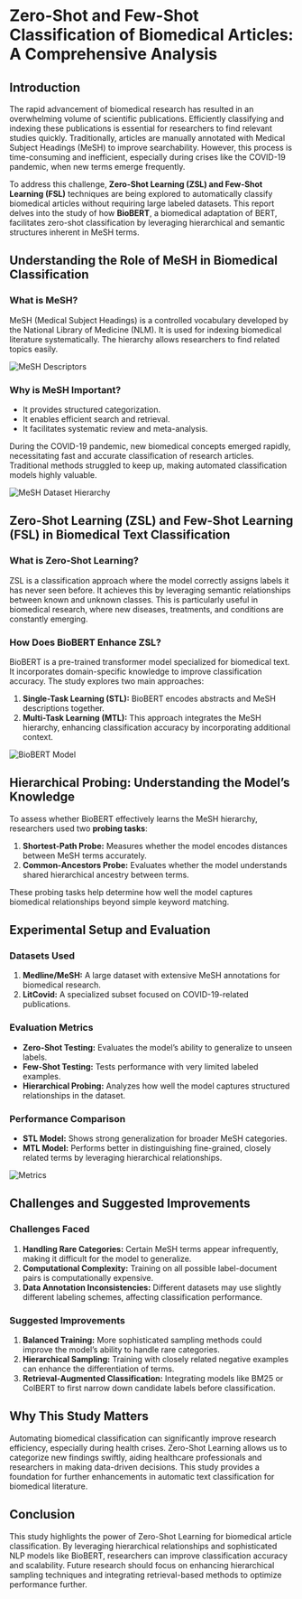 # Zero-Shot and Few-Shot Classification of Biomedical Articles: A Comprehensive Analysis

## Introduction
The rapid advancement of biomedical research has resulted in an overwhelming volume of scientific publications. Efficiently classifying and indexing these publications is essential for researchers to find relevant studies quickly. Traditionally, articles are manually annotated with Medical Subject Headings (MeSH) to improve searchability. However, this process is time-consuming and inefficient, especially during crises like the COVID-19 pandemic, when new terms emerge frequently.

To address this challenge, **Zero-Shot Learning (ZSL) and Few-Shot Learning (FSL)** techniques are being explored to automatically classify biomedical articles without requiring large labeled datasets. This report delves into the study of how **BioBERT**, a biomedical adaptation of BERT, facilitates zero-shot classification by leveraging hierarchical and semantic structures inherent in MeSH terms.

## Understanding the Role of MeSH in Biomedical Classification
### What is MeSH?
MeSH (Medical Subject Headings) is a controlled vocabulary developed by the National Library of Medicine (NLM). It is used for indexing biomedical literature systematically. The hierarchy allows researchers to find related topics easily. 

![MeSH Descriptors](images/mesh_descriptors.png)

### Why is MeSH Important?
- It provides structured categorization.
- It enables efficient search and retrieval.
- It facilitates systematic review and meta-analysis.

During the COVID-19 pandemic, new biomedical concepts emerged rapidly, necessitating fast and accurate classification of research articles. Traditional methods struggled to keep up, making automated classification models highly valuable.

![MeSH Dataset Hierarchy](images/mesh_dataset_hierarchy.png)

## Zero-Shot Learning (ZSL) and Few-Shot Learning (FSL) in Biomedical Text Classification
### What is Zero-Shot Learning?
ZSL is a classification approach where the model correctly assigns labels it has never seen before. It achieves this by leveraging semantic relationships between known and unknown classes. This is particularly useful in biomedical research, where new diseases, treatments, and conditions are constantly emerging.

### How Does BioBERT Enhance ZSL?
BioBERT is a pre-trained transformer model specialized for biomedical text. It incorporates domain-specific knowledge to improve classification accuracy. The study explores two main approaches:
1. **Single-Task Learning (STL):** BioBERT encodes abstracts and MeSH descriptions together.
2. **Multi-Task Learning (MTL):** This approach integrates the MeSH hierarchy, enhancing classification accuracy by incorporating additional context.


![BioBERT Model](images/bio_bert_model.png)


## Hierarchical Probing: Understanding the Model’s Knowledge
To assess whether BioBERT effectively learns the MeSH hierarchy, researchers used two **probing tasks**:
1. **Shortest-Path Probe:** Measures whether the model encodes distances between MeSH terms accurately.
2. **Common-Ancestors Probe:** Evaluates whether the model understands shared hierarchical ancestry between terms.

These probing tasks help determine how well the model captures biomedical relationships beyond simple keyword matching.

## Experimental Setup and Evaluation
### Datasets Used
1. **Medline/MeSH:** A large dataset with extensive MeSH annotations for biomedical research.
2. **LitCovid:** A specialized subset focused on COVID-19-related publications.

### Evaluation Metrics
- **Zero-Shot Testing:** Evaluates the model’s ability to generalize to unseen labels.
- **Few-Shot Testing:** Tests performance with very limited labeled examples.
- **Hierarchical Probing:** Analyzes how well the model captures structured relationships in the dataset.

### Performance Comparison
- **STL Model:** Shows strong generalization for broader MeSH categories.
- **MTL Model:** Performs better in distinguishing fine-grained, closely related terms by leveraging hierarchical relationships.

![Metrics](images/metrics.png)

## Challenges and Suggested Improvements
### Challenges Faced
1. **Handling Rare Categories:** Certain MeSH terms appear infrequently, making it difficult for the model to generalize.
2. **Computational Complexity:** Training on all possible label-document pairs is computationally expensive.
3. **Data Annotation Inconsistencies:** Different datasets may use slightly different labeling schemes, affecting classification performance.

### Suggested Improvements
1. **Balanced Training:** More sophisticated sampling methods could improve the model’s ability to handle rare categories.
2. **Hierarchical Sampling:** Training with closely related negative examples can enhance the differentiation of terms.
3. **Retrieval-Augmented Classification:** Integrating models like BM25 or ColBERT to first narrow down candidate labels before classification.

## Why This Study Matters
Automating biomedical classification can significantly improve research efficiency, especially during health crises. Zero-Shot Learning allows us to categorize new findings swiftly, aiding healthcare professionals and researchers in making data-driven decisions. This study provides a foundation for further enhancements in automatic text classification for biomedical literature.

## Conclusion
This study highlights the power of Zero-Shot Learning for biomedical article classification. By leveraging hierarchical relationships and sophisticated NLP models like BioBERT, researchers can improve classification accuracy and scalability. Future research should focus on enhancing hierarchical sampling techniques and integrating retrieval-based methods to optimize performance further.

